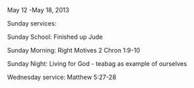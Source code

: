 May 12 -May 18, 2013

Sunday services:

 Sunday School: Finished up Jude

 Sunday Morning: Right Motives 2 Chron 1:9-10

 Sunday Night: Living for God - teabag as example of ourselves

Wednesday service: Matthew 5:27-28